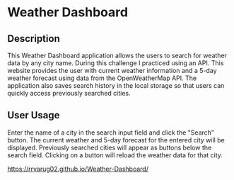 # Weather Dashboard

## Description
This Weather Dashboard application allows the users to search for weather data by any city name. During this challenge I practiced using an API. This website provides the user with current weather information and a 5-day weather forecast using data from the OpenWeatherMap API. The application also saves search history in the local storage so that users can quickly access previously searched cities.

## User Usage
Enter the name of a city in the search input field and click the "Search" button. The current weather and 5-day forecast for the entered city will be displayed. Previously searched cities will appear as buttons below the search field. Clicking on a button will reload the weather data for that city.

https://rrvarug02.github.io/Weather-Dashboard/ 